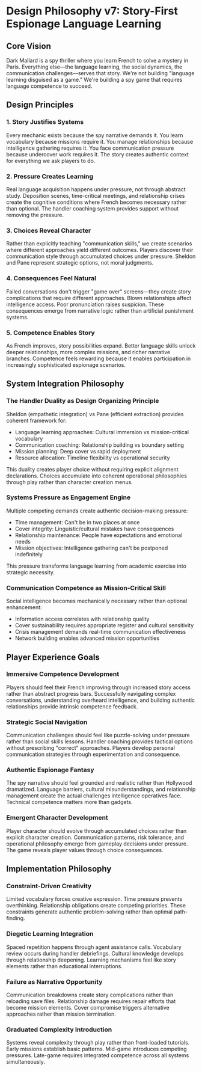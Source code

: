 # Design Philosophy v7: Story-First Espionage Language Learning

## Core Vision

Dark Mallard is a spy thriller where you learn French to solve a mystery in Paris. Everything else—the language learning, the social dynamics, the communication challenges—serves that story. We're not building "language learning disguised as a game." We're building a spy game that requires language competence to succeed.

## Design Principles

### 1. Story Justifies Systems

Every mechanic exists because the spy narrative demands it. You learn vocabulary because missions require it. You manage relationships because intelligence gathering requires it. You face communication pressure because undercover work requires it. The story creates authentic context for everything we ask players to do.

### 2. Pressure Creates Learning

Real language acquisition happens under pressure, not through abstract study. Deposition scenes, time-critical meetings, and relationship crises create the cognitive conditions where French becomes necessary rather than optional. The handler coaching system provides support without removing the pressure.

### 3. Choices Reveal Character

Rather than explicitly teaching "communication skills," we create scenarios where different approaches yield different outcomes. Players discover their communication style through accumulated choices under pressure. Sheldon and Pane represent strategic options, not moral judgments.

### 4. Consequences Feel Natural

Failed conversations don't trigger "game over" screens—they create story complications that require different approaches. Blown relationships affect intelligence access. Poor pronunciation raises suspicion. These consequences emerge from narrative logic rather than artificial punishment systems.

### 5. Competence Enables Story

As French improves, story possibilities expand. Better language skills unlock deeper relationships, more complex missions, and richer narrative branches. Competence feels rewarding because it enables participation in increasingly sophisticated espionage scenarios.

## System Integration Philosophy

### The Handler Duality as Design Organizing Principle

Sheldon (empathetic integration) vs Pane (efficient extraction) provides coherent framework for:

- Language learning approaches: Cultural immersion vs mission-critical vocabulary
- Communication coaching: Relationship building vs boundary setting  
- Mission planning: Deep cover vs rapid deployment
- Resource allocation: Timeline flexibility vs operational security

This duality creates player choice without requiring explicit alignment declarations. Choices accumulate into coherent operational philosophies through play rather than character creation menus.

### Systems Pressure as Engagement Engine

Multiple competing demands create authentic decision-making pressure:

- Time management: Can't be in two places at once
- Cover integrity: Linguistic/cultural mistakes have consequences
- Relationship maintenance: People have expectations and emotional needs
- Mission objectives: Intelligence gathering can't be postponed indefinitely

This pressure transforms language learning from academic exercise into strategic necessity.

### Communication Competence as Mission-Critical Skill

Social intelligence becomes mechanically necessary rather than optional enhancement:

- Information access correlates with relationship quality
- Cover sustainability requires appropriate register and cultural sensitivity
- Crisis management demands real-time communication effectiveness
- Network building enables advanced mission opportunities

## Player Experience Goals

### Immersive Competence Development

Players should feel their French improving through increased story access rather than abstract progress bars. Successfully navigating complex conversations, understanding overheard intelligence, and building authentic relationships provide intrinsic competence feedback.

### Strategic Social Navigation  

Communication challenges should feel like puzzle-solving under pressure rather than social skills lessons. Handler coaching provides tactical options without prescribing "correct" approaches. Players develop personal communication strategies through experimentation and consequence.

### Authentic Espionage Fantasy

The spy narrative should feel grounded and realistic rather than Hollywood dramatized. Language barriers, cultural misunderstandings, and relationship management create the actual challenges intelligence operatives face. Technical competence matters more than gadgets.

### Emergent Character Development

Player character should evolve through accumulated choices rather than explicit character creation. Communication patterns, risk tolerance, and operational philosophy emerge from gameplay decisions under pressure. The game reveals player values through choice consequences.

## Implementation Philosophy

### Constraint-Driven Creativity

Limited vocabulary forces creative expression. Time pressure prevents overthinking. Relationship obligations create competing priorities. These constraints generate authentic problem-solving rather than optimal path-finding.

### Diegetic Learning Integration

Spaced repetition happens through agent assistance calls. Vocabulary review occurs during handler debriefings. Cultural knowledge develops through relationship deepening. Learning mechanisms feel like story elements rather than educational interruptions.

### Failure as Narrative Opportunity

Communication breakdowns create story complications rather than reloading save files. Relationship damage requires repair efforts that become mission elements. Cover compromise triggers alternative approaches rather than mission termination.

### Graduated Complexity Introduction

Systems reveal complexity through play rather than front-loaded tutorials. Early missions establish basic patterns. Mid-game introduces competing pressures. Late-game requires integrated competence across all systems simultaneously.
